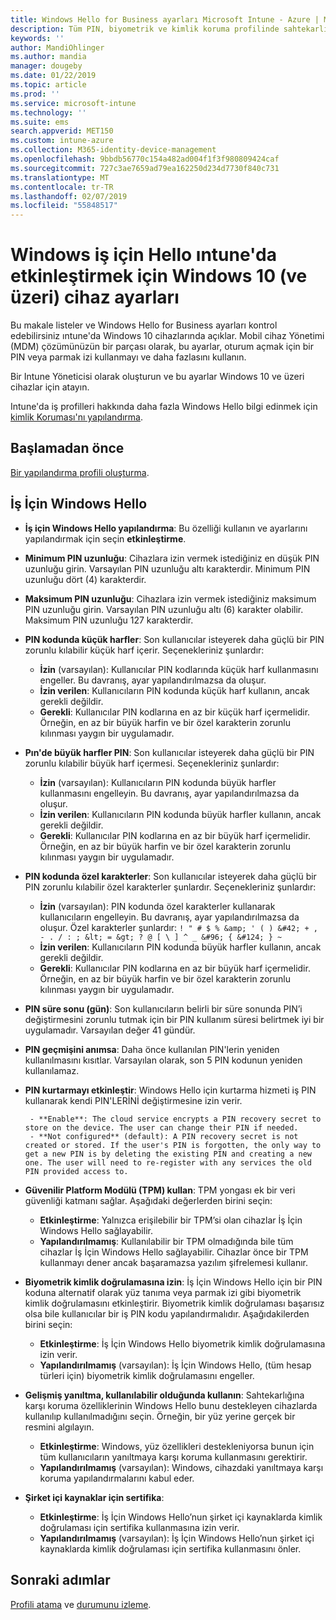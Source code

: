 ```yaml
---
title: Windows Hello for Business ayarları Microsoft Intune - Azure | Microsoft Docs
description: Tüm PIN, biyometrik ve kimlik koruma profilinde sahtekarlığına karşı koruma ayarlarını kullanmak için Windows Hello iş için Windows 10 cihazlarda Microsoft Intune Yapılandır listesini bakın.
keywords: ''
author: MandiOhlinger
ms.author: mandia
manager: dougeby
ms.date: 01/22/2019
ms.topic: article
ms.prod: ''
ms.service: microsoft-intune
ms.technology: ''
ms.suite: ems
search.appverid: MET150
ms.custom: intune-azure
ms.collection: M365-identity-device-management
ms.openlocfilehash: 9bbdb56770c154a482ad004f1f3f980809424caf
ms.sourcegitcommit: 727c3ae7659ad79ea162250d234d7730f840c731
ms.translationtype: MT
ms.contentlocale: tr-TR
ms.lasthandoff: 02/07/2019
ms.locfileid: "55848517"
---
```

# <a name="windows-10-and-newer-device-settings-to-enable-windows-hello-for-business-in-intune"></a>Windows iş için Hello ıntune'da etkinleştirmek için Windows 10 (ve üzeri) cihaz ayarları

Bu makale listeler ve Windows Hello for Business ayarları kontrol edebilirsiniz ıntune'da Windows 10 cihazlarında açıklar. Mobil cihaz Yönetimi (MDM) çözümünüzün bir parçası olarak, bu ayarlar, oturum açmak için bir PIN veya parmak izi kullanmayı ve daha fazlasını kullanın.

Bir Intune Yöneticisi olarak oluşturun ve bu ayarlar Windows 10 ve üzeri cihazlar için atayın.

Intune'da iş profilleri hakkında daha fazla Windows Hello bilgi edinmek için [kimlik Koruması'nı yapılandırma](identity-protection-configure.md).

## <a name="before-you-begin"></a>Başlamadan önce

[Bir yapılandırma profili oluşturma](identity-protection-configure.md#create-the-device-profile).

## <a name="windows-hello-for-business"></a>İş İçin Windows Hello

- **İş için Windows Hello yapılandırma**: Bu özelliği kullanın ve ayarlarını yapılandırmak için seçin **etkinleştirme**.
- **Minimum PIN uzunluğu**: Cihazlara izin vermek istediğiniz en düşük PIN uzunluğu girin. Varsayılan PIN uzunluğu altı karakterdir. Minimum PIN uzunluğu dört (4) karakterdir.
- **Maksimum PIN uzunluğu**: Cihazlara izin vermek istediğiniz maksimum PIN uzunluğu girin. Varsayılan PIN uzunluğu altı (6) karakter olabilir. Maksimum PIN uzunluğu 127 karakterdir.  
- **PIN kodunda küçük harfler**: Son kullanıcılar isteyerek daha güçlü bir PIN zorunlu kılabilir küçük harf içerir. Seçenekleriniz şunlardır:

  - **İzin** (varsayılan): Kullanıcılar PIN kodlarında küçük harf kullanmasını engeller. Bu davranış, ayar yapılandırılmazsa da oluşur.
  - **İzin verilen**: Kullanıcıların PIN kodunda küçük harf kullanın, ancak gerekli değildir.
  - **Gerekli**: Kullanıcılar PIN kodlarına en az bir küçük harf içermelidir. Örneğin, en az bir büyük harfin ve bir özel karakterin zorunlu kılınması yaygın bir uygulamadır.

- **Pın'de büyük harfler PIN**: Son kullanıcılar isteyerek daha güçlü bir PIN zorunlu kılabilir büyük harf içermesi. Seçenekleriniz şunlardır:

  - **İzin** (varsayılan): Kullanıcıların PIN kodunda büyük harfler kullanmasını engelleyin. Bu davranış, ayar yapılandırılmazsa da oluşur.
  - **İzin verilen**: Kullanıcıların PIN kodunda büyük harfler kullanın, ancak gerekli değildir.
  - **Gerekli**: Kullanıcılar PIN kodlarına en az bir büyük harf içermelidir. Örneğin, en az bir büyük harfin ve bir özel karakterin zorunlu kılınması yaygın bir uygulamadır.

- **PIN kodunda özel karakterler**: Son kullanıcılar isteyerek daha güçlü bir PIN zorunlu kılabilir özel karakterler şunlardır. Seçenekleriniz şunlardır:

  - **İzin** (varsayılan): PIN kodunda özel karakterler kullanarak kullanıcıların engelleyin. Bu davranış, ayar yapılandırılmazsa da oluşur.
    Özel karakterler şunlardır: `! " # $ % &amp; ' ( ) &#42; + , - . / : ; &lt; = &gt; ? @ [ \ ] ^ _ &#96; { &#124; } ~`
  - **İzin verilen**: Kullanıcıların PIN kodunda büyük harfler kullanın, ancak gerekli değildir.
  - **Gerekli**: Kullanıcılar PIN kodlarına en az bir büyük harf içermelidir. Örneğin, en az bir büyük harfin ve bir özel karakterin zorunlu kılınması yaygın bir uygulamadır.

- **PIN süre sonu (gün)**: Son kullanıcıların belirli bir süre sonunda PIN’i değiştirmesini zorunlu tutmak için bir PIN kullanım süresi belirtmek iyi bir uygulamadır. Varsayılan değer 41 gündür.

- **PIN geçmişini anımsa**: Daha önce kullanılan PIN'lerin yeniden kullanılmasını kısıtlar. Varsayılan olarak, son 5 PIN kodunun yeniden kullanılamaz.  
- **PIN kurtarmayı etkinleştir**: Windows Hello için kurtarma hizmeti iş PIN kullanarak kendi PIN'LERİNİ değiştirmesine izin verir.

       - **Enable**: The cloud service encrypts a PIN recovery secret to store on the device. The user can change their PIN if needed.  
       - **Not configured** (default): A PIN recovery secret is not created or stored. If the user's PIN is forgotten, the only way to get a new PIN is by deleting the existing PIN and creating a new one. The user will need to re-register with any services the old PIN provided access to.  

- **Güvenilir Platform Modülü (TPM) kullan**: TPM yongası ek bir veri güvenliği katmanı sağlar. Aşağıdaki değerlerden birini seçin:  
  - **Etkinleştirme**: Yalnızca erişilebilir bir TPM’si olan cihazlar İş İçin Windows Hello sağlayabilir.
  - **Yapılandırılmamış**: Kullanılabilir bir TPM olmadığında bile tüm cihazlar İş İçin Windows Hello sağlayabilir. Cihazlar önce bir TPM kullanmayı dener ancak başaramazsa yazılım şifrelemesi kullanır.  

- **Biyometrik kimlik doğrulamasına izin**: İş İçin Windows Hello için bir PIN koduna alternatif olarak yüz tanıma veya parmak izi gibi biyometrik kimlik doğrulamasını etkinleştirir. Biyometrik kimlik doğrulaması başarısız olsa bile kullanıcılar bir iş PIN kodu yapılandırmalıdır. Aşağıdakilerden birini seçin:

  - **Etkinleştirme**: İş İçin Windows Hello biyometrik kimlik doğrulamasına izin verir.
  - **Yapılandırılmamış** (varsayılan): İş İçin Windows Hello, (tüm hesap türleri için) biyometrik kimlik doğrulamasını engeller.

- **Gelişmiş yanıltma, kullanılabilir olduğunda kullanın**: Sahtekarlığına karşı koruma özelliklerinin Windows Hello bunu destekleyen cihazlarda kullanılıp kullanılmadığını seçin. Örneğin, bir yüz yerine gerçek bir resmini algılayın.

  - **Etkinleştirme**: Windows, yüz özellikleri destekleniyorsa bunun için tüm kullanıcıların yanıltmaya karşı koruma kullanmasını gerektirir.  
  - **Yapılandırılmamış** (varsayılan): Windows, cihazdaki yanıltmaya karşı koruma yapılandırmalarını kabul eder.

- **Şirket içi kaynaklar için sertifika**: 

  - **Etkinleştirme**: İş İçin Windows Hello’nun şirket içi kaynaklarda kimlik doğrulaması için sertifika kullanmasına izin verir.
  - **Yapılandırılmamış** (varsayılan): İş İçin Windows Hello’nun şirket içi kaynaklarda kimlik doğrulaması için sertifika kullanmasını önler.  

## <a name="next-steps"></a>Sonraki adımlar

[Profili atama](device-profile-assign.md) ve [durumunu izleme](device-profile-monitor.md).
